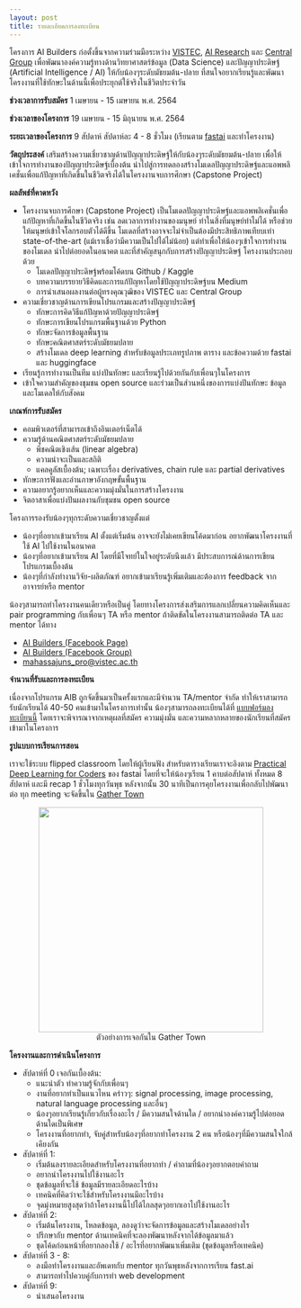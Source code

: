 ```yaml
---
layout: post
title: รายละเอียดการลงทะเบียน
---
```


โครงการ AI Builders ก่อตั้งขึ้นจากความร่วมมือระหว่าง [VISTEC](https://www.vistec.ac.th/), [AI Research](https://airesearch.in.th/) และ [Central Group](central.tech) เพื่อพัฒนาองค์ความรู้ทางด้านวิทยาศาสตร์ข้อมูล (Data Science) และปัญญาประดิษฐ์ (Artificial Intelligence / AI) ให้กับน้องๆระดับมัธยมต้น-ปลาย ที่สนใจอยากเรียนรู้และพัฒนาโครงงานที่ใช้ทักษะในด้านนี้เพื่อประยุกต์ใช้จริงในชีวิตประจำวัน

**ช่วงเวลาการรับสมัคร**
1 เมษายน - 15 เมษายน พ.ศ. 2564

**ช่วงเวลาของโครงการ**
19 เมษายน - 15 มิถุนายน พ.ศ. 2564

**ระยะเวลาของโครงการ**
9 สัปดาห์ สัปดาห์ละ 4 - 8 ชั่วโมง (เรียนตาม [fastai](https://course.fast.ai/) และทำโครงงาน)

**วัตถุประสงค์**
เสริมสร้างความเชี่ยวชาญด้านปัญญาประดิษฐ์ให้กับน้องๆระดับมัธยมต้น-ปลาย
เพื่อให้เข้าใจการทำงานของปัญญาประดิษฐ์เบื้องต้น นำไปสู่การทดลองสร้างโมเดลปัญญาประดิษฐ์และแอพพลิเคชั่นเพื่อแก้ปัญหาที่เกิดขึ้นในชีวิตจริงได้ในโครงงานจบการศึกษา (Capstone Project)

**ผลลัพธ์ที่คาดหวัง**

* โครงงานจบการศึกษา (Capstone Project) เป็นโมเดลปัญญาประดิษฐ์และแอพพลิเคชั่นเพื่อแก้ปัญหาที่เกิดขึ้นในชีวิตจริง เช่น ลดเวลาการทำงานของมนุษย์ ทำในสิ่งที่มนุษย์ทำไม่ได้ หรือช่วยให้มนุษย์เข้าใจโลกรอบตัวได้ดีขึ้น โมเดลที่สร้างอาจจะไม่จำเป็นต้องมีประสิทธิภาพเทียบเท่า state-of-the-art (แม้เราเชื่อว่ามีความเป็นไปได้ไม่น้อย) แต่ทำเพื่อให้น้องๆเข้าใจการทำงานของโมเดล นำไปต่อยอดในอนาคต และที่สำคัญสนุกกับการสร้างปัญญาประดิษฐ์
โครงงานประกอบด้วย
  * โมเดลปัญญาประดิษฐ์พร้อมโค้ดบน Github / Kaggle
  * บทความบรรยายวิธีคิดและการแก้ปัญหาโดยใช้ปัญญาประดิษฐ์บน Medium
  * การนำเสนอผลงานต่อผู้ทรงคุณวุฒิของ VISTEC และ Central Group
* ความเชี่ยวชาญด้านการเขียนโปรแกรมและสร้างปัญญาประดิษฐ์
  * ทักษะการคิดวิธีแก้ปัญหาด้วยปัญญาประดิษฐ์
  * ทักษะการเขียนโปรแกรมพื้นฐานด้วย Python
  * ทักษะจัดการข้อมูลพื้นฐาน
  * ทักษะคณิตศาสตร์ระดับมัธยมปลาย
  * สร้างโมเดล deep learning สำหรับข้อมูลประเภทรูปภาพ ตาราง และข้อความด้วย fastai และ huggingface
* เรียนรู้การทำงานเป็นทีม แบ่งปันทักษะ และเรียนรู้ไปด้วยกันกับเพื่อนๆในโครงการ
* เข้าใจความสำคัญของชุมชน open source และร่วมเป็นส่วนหนึ่งของการแบ่งปันทักษะ ข้อมูล และโมเดลให้กับสังคม

**เกณฑ์การรับสมัคร**

* คอมพิวเตอร์ที่สามารถเข้าถึงอินเตอร์เน็ตได้
* ความรู้ด้านคณิตศาสตร์ระดับมัธยมปลาย
  * พีชคณิตเชิงเส้น (linear algebra)
  * ความน่าจะเป็นและสถิติ
  * แคลคูลัสเบื้องต้น; เฉพาะเรื่อง derivatives, chain rule และ partial derivatives
* ทักษะการฟังและอ่านภาษาอังกฤษขั้นพื้นฐาน
* ความอยากรู้อยากเห็นและความมุ่งมั่นในการสร้างโครงงาน
* จิตอาสาเพื่อแบ่งปันผลงานกับชุมชน open source

โครงการรองรับน้องๆทุกระดับความเชี่ยวชาญตั้งแต่

* น้องๆที่อยากเข้ามาเรียน AI ตั้งแต่เริ่มต้น อาจจะยังไม่เคยเขียนโค้ดมาก่อน อยากพัฒนาโครงงานที่ใช้ AI ไปใช้งานในอนาคต
* น้องๆที่อยากเข้ามาเรียน AI โดยที่มีโจทย์ในใจอยู่ระดับนึงแล้ว มีประสบการณ์ด้านการเขียนโปรแกรมเบื้องต้น
* น้องๆที่กำลังทำงานวิจัย-ผลิตภัณฑ์ อยากเข้ามาเรียนรู้เพิ่มเติมและต้องการ feedback จากอาจารย์หรือ mentor

น้องๆสามารถทำโครงงานคนเดียวหรือเป็นคู่ โดยทางโครงการส่งเสริมการแลกเปลี่ยนความคิดเห็นและ pair programming กับเพื่อนๆ TA หรือ mentor ถ้าติดขัดในโครงงานสามารถติดต่อ TA และ mentor ได้ทาง

* [AI Builders (Facebook Page)](https://www.facebook.com/aibuildersx)
* [AI Builders (Facebook Group)](https://www.facebook.com/groups/aibuilders)
* [mahassajuns_pro@vistec.ac.th](mailto:mahassajuns_pro@vistec.ac.th)

**จำนวนที่รับและการลงทะเบียน**

เนื่องจากโปรแกรม AIB ถูกจัดขึ้นมาเป็นครั้งแรกและมีจำนวน TA/mentor จำกัด ทำให้เราสามารถรับนักเรียนได้ 40-50 คนเข้ามาในโครงการเท่านั้น น้องๆสามารถลงทะเบียนได้ที่ [แบบฟอร์มลงทะเบียนนี้](https://airtable.com/shrUHambTkOgliPHz) โดยเราจะพิจารณาจากเหตุผลที่สมัคร ความมุ่งมั่น และความหลากหลายของนักเรียนที่สมัครเข้ามาในโครงการ

**รูปแบบการเรียนการสอน**

เราจะใช้ระบบ flipped classroom โดยให้ผู้เรียนฟัง
สำหรับตารางเรียนเราจะอิงตาม [Practical Deep Learning for Coders](http://course.fast.ai/) ของ fastai โดยที่จะให้น้องๆเรียน 1 คาบต่อสัปดาห์ ทั้งหมด 8 สัปดาห์ และมี recap 1 ชั่วโมงทุกวันพุธ หลังจากนั้น 30 นาทีเป็นการคุยโครงงานเพื่อกลับไปพัฒนาต่อ ทุก meeting จะจัดขึ้นใน [Gather Town](https://gather.town/)

<figure align="center">
  <img src="{{ site.baseurl }}/images/gathertown-example.jpg" style="width: 400px;"/>
  <figcaption>ตัวอย่างการเจอกันใน Gather Town</figcaption>
</figure>

**โครงงานและการดำเนินโครงการ**

* สัปดาห์ที่ 0 เจอกันเบื้องต้น:
  * แนะนำตัว ทำความรู้จักกับเพื่อนๆ
  * งานที่อยากทำเป็นแนวไหน คร่าวๆ: signal processing, image processing, natural language processing และอื่นๆ
  * น้องๆอยากเรียนรู้เกี่ยวกับเรื่องอะไร / มีความสนใจด้านใด / อยากนำองค์ความรู้ไปต่อยอดด้านใดเป็นพิเศษ
  * โครงงานที่อยากทำ, จับคู่สำหรับน้องๆที่อยากทำโครงงาน 2 คน หรือน้องๆที่มีความสนใจใกล้เคียงกัน
* สัปดาห์ที่ 1:
  * เริ่มต้นลงรายละเอียดสำหรับโครงงานที่อยากทำ / คำถามที่น้องๆอยากตอบคำถาม
  * อยากนำโครงงานไปใช้งานอะไร
  * ชุดข้อมูลที่จะใช้ ข้อมูลมีรายละเอียดอะไรบ้าง
  * เทคนิคที่คิดว่าจะใช้สำหรับโครงงานมีอะไรบ้าง
  * จุดมุ่งหมายสูงสุดว่าถ้าโครงงานนี้ไปได้ไกลสุดๆอยากเอาไปใช้งานอะไร
* สัปดาห์ที่ 2:
  * เริ่มต้นโครงงาน, โหลดข้อมูล, ลองดูว่าจะจัดการข้อมูลและสร้างโมเดลอย่างไร
  * ปรึกษากับ mentor ด้านเทคนิคที่จะลองพัฒนาหลังจากได้ข้อมูลมาแล้ว
  * ชุดโค้ดก่อนหน้าที่อยากลองใช้ / อะไรที่อยากพัฒนาเพิ่มเติม (ชุดข้อมูลหรือเทคนิค)
* สัปดาห์ที่ 3 - 8:
  * ลงมือทำโครงงานและอัพเดทกับ mentor ทุกวันพุธหลังจากการเรียน fast.ai
  * สามารถทำไปควบคู่กับการทำ web development
* สัปดาห์ที่ 9:
  * นำเสนอโครงงาน
